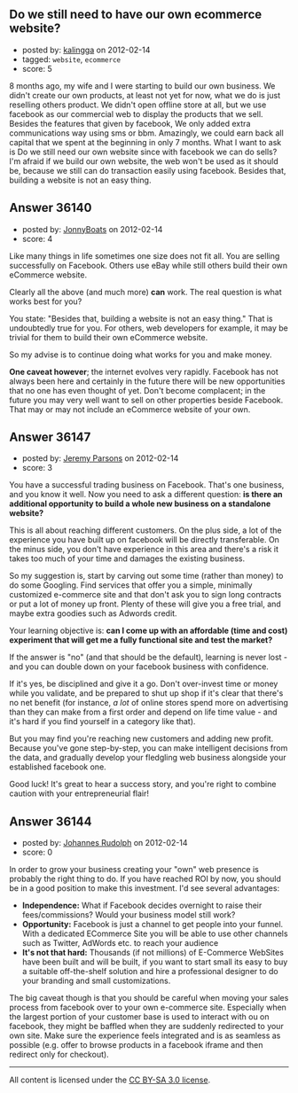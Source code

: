 ## Do we still need to have our own ecommerce website?

- posted by: [kalingga](https://stackexchange.com/users/-1/10666-kalingga) on 2012-02-14
- tagged: `website`, `ecommerce`
- score: 5

8 months ago, my wife and I were starting to build our own business. We didn't create our own products, at least not yet for now, what we do is just reselling others product.
We didn't open offline store at all, but we use facebook as our commercial web to display the products that we sell. Besides the features that given by facebook, We only added extra communications way using sms or bbm.
Amazingly, we could earn back all capital that we spent at the beginning in only 7 months.
What I want to ask is Do we still need our own website since with facebook we can do sells?
I'm afraid if we build our own website, the web won't be used as it should be, because we still can do transaction easily using facebook. Besides that, building a website is not an easy thing.


## Answer 36140

- posted by: [JonnyBoats](https://stackexchange.com/users/-1/3100-jonnyboats) on 2012-02-14
- score: 4

Like many things in life sometimes one size does not fit all. You are selling successfully on Facebook. Others use eBay while still others build their own eCommerce website.

Clearly all the above (and much more) **can** work. The real question is what works best for you?

You state: "Besides that, building a website is not an easy thing." That is undoubtedly true for you. For others, web developers for example, it may be trivial for them to build their own eCommerce website. 

So my advise is to continue doing what works for you and make money.

**One caveat however**; the internet evolves very rapidly. Facebook has not always been here and certainly in the future there will be new opportunities that no one has even thought of yet. Don't become complacent; in the future you may very well want to sell on other properties beside Facebook. That may or may not include an eCommerce website of your own. 


## Answer 36147

- posted by: [Jeremy Parsons](https://stackexchange.com/users/-1/4291-jeremy-parsons) on 2012-02-14
- score: 3

You have a successful trading business on Facebook. That's one business, and you know it well. Now you need to ask a different question: **is there an additional opportunity to build a whole new business on a standalone website?**

This is all about reaching different customers. On the plus side, a lot of the experience you have built up on facebook will be directly transferable. On the minus side, you don't have experience in this area and there's a risk it takes too much of your time and damages the existing business.

So my suggestion is, start by carving out some time (rather than money) to do some Googling. Find services that offer you a simple, minimally customized e-commerce site and that don't ask you to sign long contracts or put a lot of money up front. Plenty of these will give you a free trial, and maybe extra goodies such as Adwords credit.

Your learning objective is: **can I come up with an affordable (time and cost) experiment that will get me a fully functional site and test the market?**

If the answer is "no" (and that should be the default), learning is never lost - and you can double down on your facebook business with confidence.

If it's yes, be disciplined and give it a go. Don't over-invest time or money while you validate, and be prepared to shut up shop if it's clear that there's no net benefit (for instance, *a lot* of online stores spend more on advertising than they can make from a first order and depend on life time value - and it's hard if you find yourself in a category like that).

But you may find you're reaching new customers and adding new profit. Because you've gone step-by-step, you can make intelligent decisions from the data, and gradually develop your fledgling web business alongside your established facebook one.

Good luck! It's great to hear a success story, and you're right to combine caution with your entrepreneurial flair!


## Answer 36144

- posted by: [Johannes Rudolph](https://stackexchange.com/users/-1/11487-johannes-rudolph) on 2012-02-14
- score: 0

In order to grow your business creating your "own" web presence is probably the right thing to do. If you have reached ROI by now, you should be in a good position to make this investment. I'd see several advantages:

* **Independence:** What if Facebook decides overnight to raise their fees/commissions? Would your business model still work? 
* **Opportunity:** Facebook is just a channel to get people into your funnel. With a dedicated ECommerce Site you will be able to use other channels such as Twitter, AdWords etc. to reach your audience
* **It's not that hard:** Thousands (if not millions) of E-Commerce WebSites have been built and will be built, if you want to start small its easy to buy a suitable off-the-shelf solution and hire a professional designer to do your branding and small customizations. 

The big caveat though is that you should be careful when moving your sales process from facebook over to your own e-commerce site. Especially when the largest portion of your customer base is used to interact with ou on facebook, they might be baffled when they are suddenly redirected to your own site. Make sure the experience feels integrated and is as seamless as possible (e.g. offer to browse products in a facebook iframe and then redirect only for checkout). 



---

All content is licensed under the [CC BY-SA 3.0 license](https://creativecommons.org/licenses/by-sa/3.0/).
